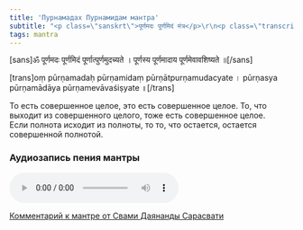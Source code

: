```yaml
---
title: 'Пурнамадах Пурнамидам мантра'
subtitle: "<p class=\"sanskrt\">पूर्णमदः पूर्णमिदं मंत्र</p>\r\n<p class=\"transcript\" >pūrṇamadaḥ pūrṇamidaṃ mantra</p>\r\nМантра абсолютной полноты"
tags: mantra
---
```


[sans]ॐ पूर्णमदः पूर्णमिदं पूर्णात्पुर्णमुदच्यते ।
पूर्णस्य पूर्णमादाय पूर्णमेवावशिष्यते ॥[/sans]

[trans]oṃ pūrṇamadaḥ pūrṇamidaṃ pūrṇātpurṇamudacyate ।
pūrṇasya pūrṇamādāya pūrṇamevāvaśiṣyate ॥[/trans]

То есть совершенное целое, это есть совершенное целое. То, что выходит из совершенного целого, тоже есть совершенное целое.    
Если полнота исходит из полноты, то то, что остается, остается совершенной полнотой.

### Аудиозапись пения мантры

![Пение](./purnam.mp3)

[Комментарий к мантре от Свами Даянанды Сарасвати](./books/SwamiDayanandaEng.pdf)
